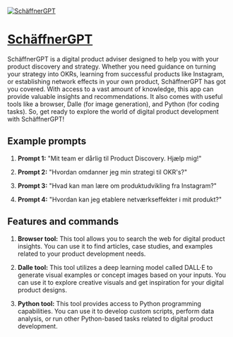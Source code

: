 [![SchäffnerGPT](https://files.oaiusercontent.com/file-aTX9j1pcFdAHwCt7pyiOlBny?se=2123-10-17T21%3A16%3A09Z&sp=r&sv=2021-08-06&sr=b&rscc=max-age%3D31536000%2C%20immutable&rscd=attachment%3B%20filename%3Dtyngdepunkt.jpg&sig=iXTjNFBwDjh1%2Bn9Hert1t9dOJjQ7zoFHNjIsdZv%2BIjo%3D)](https://chat.openai.com/g/g-GJX524kDd-schaffnergpt)

# [SchäffnerGPT](https://chat.openai.com/g/g-GJX524kDd-schaffnergpt)

SchäffnerGPT is a digital product adviser designed to help you with your product discovery and strategy. Whether you need guidance on turning your strategy into OKRs, learning from successful products like Instagram, or establishing network effects in your own product, SchäffnerGPT has got you covered. With access to a vast amount of knowledge, this app can provide valuable insights and recommendations. It also comes with useful tools like a browser, Dalle (for image generation), and Python (for coding tasks). So, get ready to explore the world of digital product development with SchäffnerGPT!

## Example prompts

1. **Prompt 1:** "Mit team er dårlig til Product Discovery. Hjælp mig!"

2. **Prompt 2:** "Hvordan omdanner jeg min strategi til OKR's?"

3. **Prompt 3:** "Hvad kan man lære om produktudvikling fra Instagram?"

4. **Prompt 4:** "Hvordan kan jeg etablere netværkseffekter i mit produkt?"

## Features and commands

1. **Browser tool:** This tool allows you to search the web for digital product insights. You can use it to find articles, case studies, and examples related to your product development needs.

2. **Dalle tool:** This tool utilizes a deep learning model called DALL·E to generate visual examples or concept images based on your inputs. You can use it to explore creative visuals and get inspiration for your digital product designs.

3. **Python tool:** This tool provides access to Python programming capabilities. You can use it to develop custom scripts, perform data analysis, or run other Python-based tasks related to digital product development.